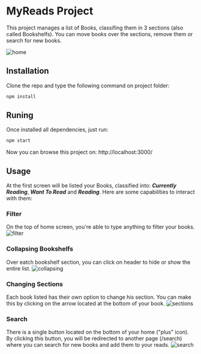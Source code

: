 # MyReads Project

This project manages a list of Books, classifing them in 3 sections (also called Bookshelfs). You can move books over the sections, remove them or search for new books.

![home](https://user-images.githubusercontent.com/924158/38896791-19421738-426a-11e8-823a-930c45ec3c7a.png)


## Installation

Clone the repo and type the following command on project folder:
```sh
npm install
```

## Runing

Once installed all dependencies, just run:
```sh
npm start
```
Now you can browse this project on: http://localhost:3000/

## Usage

At the first screen will be listed your Books, classified into: ***Currently Reading***, ***Want To Read*** and ***Reading***. Here are some capabilities to interact with them:

### Filter
On the top of home screen, you're able to type anything to filter your books.
![filter](https://user-images.githubusercontent.com/924158/38898612-dbc5add2-426b-11e8-881d-0293455ef536.png)


### Collapsing Bookshelfs
Over eatch bookshelf section, you can click on header to hide or show the entire list.
![collapsing](https://user-images.githubusercontent.com/924158/38898639-f277632c-426b-11e8-9039-14557f439121.png)


### Changing Sections
Each book listed has their own option to change his section. You can make this by clicking on the arrow located at the bottom of your book.
![sections](https://user-images.githubusercontent.com/924158/38898706-267e7a8e-426c-11e8-93d2-4385e75f44fb.png)


### Search
There is a single button located on the bottom of your home ("plus" icon). By clicking this button, you will be redirected to another page (/search) where you can search for new books and add them to your reads.
![search](https://user-images.githubusercontent.com/924158/38898664-035173cc-426c-11e8-98a0-cc3a1d3f34b8.png)
